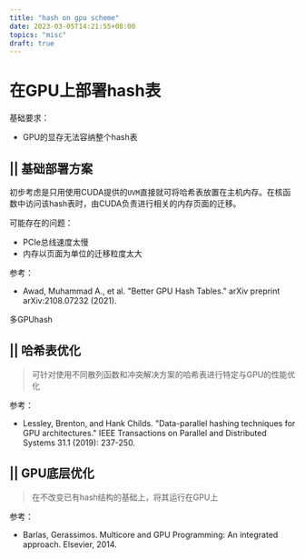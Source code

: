 ```yaml
---
title: "hash on gpu scheme"
date: 2023-03-05T14:21:55+08:00
topics: "misc"
draft: true
---
```


# 在GPU上部署hash表

基础要求：

- GPU的显存无法容纳整个hash表

## || 基础部署方案

初步考虑是只用使用CUDA提供的`UVM`直接就可将哈希表放置在主机内存。在核函数中访问该hash表时，由CUDA负责进行相关的内存页面的迁移。

可能存在的问题：

- PCIe总线速度太慢
- 内存以页面为单位的迁移粒度太大

参考：

* Awad, Muhammad A., et al. "Better GPU Hash Tables." arXiv preprint arXiv:2108.07232 (2021).

多GPUhash

## || 哈希表优化

> 可针对使用不同散列函数和冲突解决方案的哈希表进行特定与GPU的性能优化

参考：
- Lessley, Brenton, and Hank Childs. "Data-parallel hashing techniques for GPU architectures." IEEE Transactions on Parallel and Distributed Systems 31.1 (2019): 237-250.

## || GPU底层优化

> 在不改变已有hash结构的基础上，将其运行在GPU上

参考：
- Barlas, Gerassimos. Multicore and GPU Programming: An integrated approach. Elsevier, 2014.
